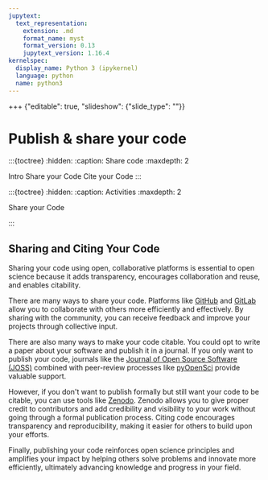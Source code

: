 ```yaml
---
jupytext:
  text_representation:
    extension: .md
    format_name: myst
    format_version: 0.13
    jupytext_version: 1.16.4
kernelspec:
  display_name: Python 3 (ipykernel)
  language: python
  name: python3
---
```


+++ {"editable": true, "slideshow": {"slide_type": ""}}

# Publish & share your code

:::{toctree}
:hidden:
:caption: Share code
:maxdepth: 2

Intro <self>
Share your Code <share-code>
Cite your Code <cite-code>
:::

:::{toctree}
:hidden:
:caption: Activities 
:maxdepth: 2


Share your Code <activity-1-share-code>

:::

## Sharing and Citing Your Code

Sharing your code using open, collaborative platforms is essential to open science because it adds transparency, encourages collaboration and reuse, and enables citability. 

There are many ways to share your code. Platforms like [GitHub](https://github.com) and [GitLab](https://gitlab.com) allow you to collaborate with others more efficiently and effectively. By sharing with the community, you can receive feedback and improve your projects through collective input.

There are also many ways to make your code citable. You could opt to write a paper about your software and publish it in a journal. If you only want to publish your code, journals like the [Journal of Open Source Software (JOSS)](https://joss.theoj.org/) combined with peer-review processes like [pyOpenSci](https://www.pyopensci.org/) provide valuable support.

However, if you don't want to publish formally but still want your code to be citable, you can use tools like [Zenodo](https://zenodo.org/). Zenodo allows you to give proper credit to contributors and add credibility and visibility to your work without going through a formal publication process. Citing code encourages transparency and reproducibility, making it easier for others to build upon your efforts.

Finally, publishing your code reinforces open science principles and amplifies your impact by helping others solve problems and innovate more efficiently, ultimately advancing knowledge and progress in your field.
